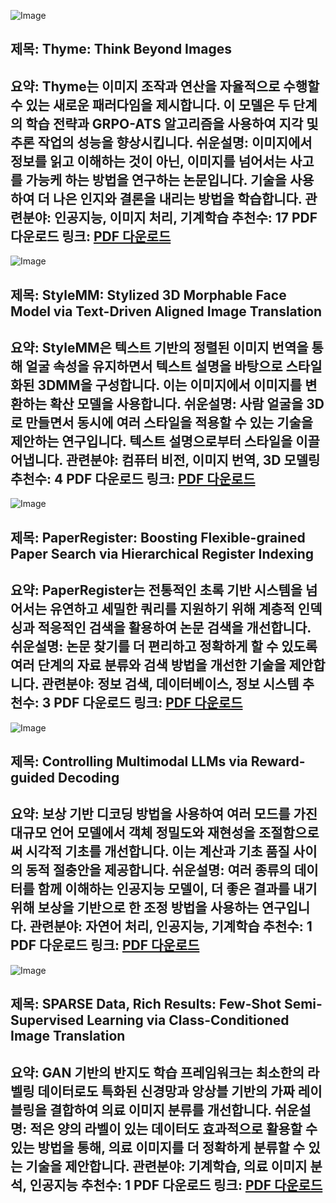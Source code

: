 ![Image](https://cdn-thumbnails.huggingface.co/social-thumbnails/papers/2508.11630.png)
## 제목: Thyme: Think Beyond Images
**요약**: Thyme는 이미지 조작과 연산을 자율적으로 수행할 수 있는 새로운 패러다임을 제시합니다. 이 모델은 두 단계의 학습 전략과 GRPO-ATS 알고리즘을 사용하여 지각 및 추론 작업의 성능을 향상시킵니다.
**쉬운설명**: 이미지에서 정보를 읽고 이해하는 것이 아닌, 이미지를 넘어서는 사고를 가능케 하는 방법을 연구하는 논문입니다. 기술을 사용하여 더 나은 인지와 결론을 내리는 방법을 학습합니다.
**관련분야**: 인공지능, 이미지 처리, 기계학습
**추천수**: 17
**PDF 다운로드 링크**: [PDF 다운로드](https://arxiv.org/pdf/2508.11630)
---

![Image](https://cdn-thumbnails.huggingface.co/social-thumbnails/papers/2508.11203.png)
## 제목: StyleMM: Stylized 3D Morphable Face Model via Text-Driven Aligned Image Translation
**요약**: StyleMM은 텍스트 기반의 정렬된 이미지 번역을 통해 얼굴 속성을 유지하면서 텍스트 설명을 바탕으로 스타일화된 3DMM을 구성합니다. 이는 이미지에서 이미지를 변환하는 확산 모델을 사용합니다. 
**쉬운설명**: 사람 얼굴을 3D로 만들면서 동시에 여러 스타일을 적용할 수 있는 기술을 제안하는 연구입니다. 텍스트 설명으로부터 스타일을 이끌어냅니다.
**관련분야**: 컴퓨터 비전, 이미지 번역, 3D 모델링
**추천수**: 4
**PDF 다운로드 링크**: [PDF 다운로드](https://arxiv.org/pdf/2508.11203)
---

![Image](https://cdn-thumbnails.huggingface.co/social-thumbnails/papers/2508.11116.png)
## 제목: PaperRegister: Boosting Flexible-grained Paper Search via Hierarchical Register Indexing
**요약**: PaperRegister는 전통적인 초록 기반 시스템을 넘어서는 유연하고 세밀한 쿼리를 지원하기 위해 계층적 인덱싱과 적응적인 검색을 활용하여 논문 검색을 개선합니다.
**쉬운설명**: 논문 찾기를 더 편리하고 정확하게 할 수 있도록 여러 단계의 자료 분류와 검색 방법을 개선한 기술을 제안합니다.
**관련분야**: 정보 검색, 데이터베이스, 정보 시스템
**추천수**: 3
**PDF 다운로드 링크**: [PDF 다운로드](https://arxiv.org/pdf/2508.11116)
---

![Image](https://cdn-thumbnails.huggingface.co/social-thumbnails/papers/2508.11616.png)
## 제목: Controlling Multimodal LLMs via Reward-guided Decoding
**요약**: 보상 기반 디코딩 방법을 사용하여 여러 모드를 가진 대규모 언어 모델에서 객체 정밀도와 재현성을 조절함으로써 시각적 기초를 개선합니다. 이는 계산과 기초 품질 사이의 동적 절충안을 제공합니다.
**쉬운설명**: 여러 종류의 데이터를 함께 이해하는 인공지능 모델이, 더 좋은 결과를 내기 위해 보상을 기반으로 한 조정 방법을 사용하는 연구입니다.
**관련분야**: 자연어 처리, 인공지능, 기계학습
**추천수**: 1
**PDF 다운로드 링크**: [PDF 다운로드](https://arxiv.org/pdf/2508.11616)
---

![Image](https://cdn-thumbnails.huggingface.co/social-thumbnails/papers/2508.06429.png)
## 제목: SPARSE Data, Rich Results: Few-Shot Semi-Supervised Learning via Class-Conditioned Image Translation
**요약**: GAN 기반의 반지도 학습 프레임워크는 최소한의 라벨링 데이터로도 특화된 신경망과 앙상블 기반의 가짜 레이블링을 결합하여 의료 이미지 분류를 개선합니다.
**쉬운설명**: 적은 양의 라벨이 있는 데이터도 효과적으로 활용할 수 있는 방법을 통해, 의료 이미지를 더 정확하게 분류할 수 있는 기술을 제안합니다.
**관련분야**: 기계학습, 의료 이미지 분석, 인공지능
**추천수**: 1
**PDF 다운로드 링크**: [PDF 다운로드](https://arxiv.org/pdf/2508.06429)
---